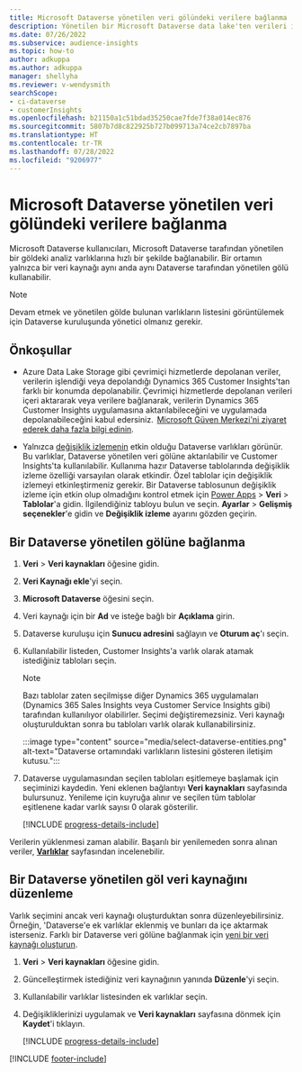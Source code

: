 ```yaml
---
title: Microsoft Dataverse yönetilen veri gölündeki verilere bağlanma
description: Yönetilen bir Microsoft Dataverse data lake'ten verileri içe aktarın.
ms.date: 07/26/2022
ms.subservice: audience-insights
ms.topic: how-to
author: adkuppa
ms.author: adkuppa
manager: shellyha
ms.reviewer: v-wendysmith
searchScope:
- ci-dataverse
- customerInsights
ms.openlocfilehash: b21150a1c51bdad35250cae7fde7f38a014ec876
ms.sourcegitcommit: 5807b7d8c822925b727b099713a74ce2cb7897ba
ms.translationtype: HT
ms.contentlocale: tr-TR
ms.lasthandoff: 07/28/2022
ms.locfileid: "9206977"
---
```

# <a name="connect-to-data-in-a-microsoft-dataverse-managed-data-lake"></a>Microsoft Dataverse yönetilen veri gölündeki verilere bağlanma

Microsoft Dataverse kullanıcıları, Microsoft Dataverse tarafından yönetilen bir göldeki analiz varlıklarına hızlı bir şekilde bağlanabilir. Bir ortamın yalnızca bir veri kaynağı aynı anda aynı Dataverse tarafından yönetilen gölü kullanabilir.

> [!NOTE]
> Devam etmek ve yönetilen gölde bulunan varlıkların listesini görüntülemek için Dataverse kuruluşunda yönetici olmanız gerekir.

## <a name="prerequisites"></a>Önkoşullar

- Azure Data Lake Storage gibi çevrimiçi hizmetlerde depolanan veriler, verilerin işlendiği veya depolandığı Dynamics 365 Customer Insights'tan farklı bir konumda depolanabilir. Çevrimiçi hizmetlerde depolanan verileri içeri aktararak veya verilere bağlanarak, verilerin Dynamics 365 Customer Insights uygulamasına aktarılabileceğini ve uygulamada depolanabileceğini kabul edersiniz.  [Microsoft Güven Merkezi'ni ziyaret ederek daha fazla bilgi edinin](https://www.microsoft.com/trust-center).

- Yalnızca [değişiklik izlemenin](/power-platform/admin/enable-change-tracking-control-data-synchronization) etkin olduğu Dataverse varlıkları görünür. Bu varlıklar, Dataverse yönetilen veri gölüne aktarılabilir ve Customer Insights'ta kullanılabilir. Kullanıma hazır Dataverse tablolarında değişiklik izleme özelliği varsayılan olarak etkindir. Özel tablolar için değişiklik izlemeyi etkinleştirmeniz gerekir. Bir Dataverse tablosunun değişiklik izleme için etkin olup olmadığını kontrol etmek için [Power Apps](https://make.powerapps.com) > **Veri** > **Tablolar**'a gidin. İlgilendiğiniz tabloyu bulun ve seçin. **Ayarlar** > **Gelişmiş seçenekler**'e gidin ve **Değişiklik izleme** ayarını gözden geçirin.

## <a name="connect-to-a-dataverse-managed-lake"></a>Bir Dataverse yönetilen gölüne bağlanma

1. **Veri** > **Veri kaynakları** öğesine gidin.

1. **Veri Kaynağı ekle**'yi seçin.

1. **Microsoft Dataverse** öğesini seçin.

1. Veri kaynağı için bir **Ad** ve isteğe bağlı bir **Açıklama** girin.

1. Dataverse kuruluşu için **Sunucu adresini** sağlayın ve **Oturum aç**'ı seçin.

1. Kullanılabilir listeden, Customer Insights'a varlık olarak atamak istediğiniz tabloları seçin.

   > [!NOTE]
   > Bazı tablolar zaten seçilmişse diğer Dynamics 365 uygulamaları (Dynamics 365 Sales Insights veya Customer Service Insights gibi) tarafından kullanılıyor olabilirler. Seçimi değiştiremezsiniz. Veri kaynağı oluşturulduktan sonra bu tabloları varlık olarak kullanabilirsiniz.

    :::image type="content" source="media/select-dataverse-entities.png" alt-text="Dataverse ortamındaki varlıkların listesini gösteren iletişim kutusu.":::

1. Dataverse uygulamasından seçilen tabloları eşitlemeye başlamak için seçiminizi kaydedin. Yeni eklenen bağlantıyı **Veri kaynakları** sayfasında bulursunuz. Yenileme için kuyruğa alınır ve seçilen tüm tablolar eşitlenene kadar varlık sayısı 0 olarak gösterilir.

   [!INCLUDE [progress-details-include](includes/progress-details-pane.md)]

Verilerin yüklenmesi zaman alabilir. Başarılı bir yenilemeden sonra alınan veriler, [**Varlıklar**](entities.md) sayfasından incelenebilir.

## <a name="edit-a-dataverse-managed-lake-data-source"></a>Bir Dataverse yönetilen göl veri kaynağını düzenleme

Varlık seçimini ancak veri kaynağı oluşturduktan sonra düzenleyebilirsiniz. Örneğin, 'Dataverse'e ek varlıklar eklenmiş ve bunları da içe aktarmak isterseniz.
Farklı bir Dataverse veri gölüne bağlanmak için [yeni bir veri kaynağı oluşturun](#connect-to-a-dataverse-managed-lake).

1. **Veri** > **Veri kaynakları** öğesine gidin.

1. Güncelleştirmek istediğiniz veri kaynağının yanında **Düzenle**'yi seçin.

1. Kullanılabilir varlıklar listesinden ek varlıklar seçin.

1. Değişikliklerinizi uygulamak ve **Veri kaynakları** sayfasına dönmek için **Kaydet**'i tıklayın.

   [!INCLUDE [progress-details-include](includes/progress-details-pane.md)]

[!INCLUDE [footer-include](includes/footer-banner.md)]
